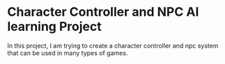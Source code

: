 # Character Controller and NPC AI learning Project
 In this project, I am trying to create a character controller and npc system that can be used in many types of games.
